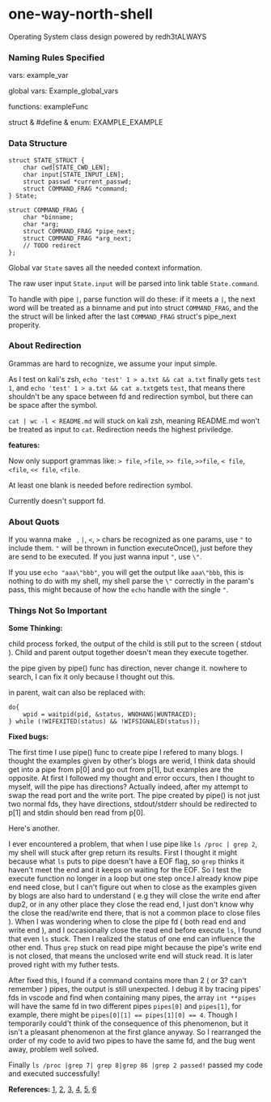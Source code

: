 # one-way-north-shell
Operating System class design powered by redh3tALWAYS

### Naming Rules Specified
vars: example_var

global vars: Example_global_vars

functions: exampleFunc

struct & #define & enum: EXAMPLE_EXAMPLE

### Data Structure
```
struct STATE_STRUCT {
    char cwd[STATE_CWD_LEN];
    char input[STATE_INPUT_LEN];
    struct passwd *current_passwd;
    struct COMMAND_FRAG *command;
} State;

struct COMMAND_FRAG {
    char *binname;
    char *arg;
    struct COMMAND_FRAG *pipe_next;
    struct COMMAND_FRAG *arg_next;
    // TODO redirect
};

```

Global var `State` saves all the needed context information.

The raw user input `State.input` will be parsed into link table `State.command`.

To handle with pipe `|`, parse function will do these: if it meets a `|`, the next word will be treated as a binname and put into struct `COMMAND_FRAG`, and the the struct will be linked after the last `COMMAND_FRAG` struct's pipe_next properity.


### About Redirection
Grammas are hard to recognize, we assume your input simple.

As I test on kali's zsh, `echo 'test' 1 > a.txt && cat a.txt` finally gets `test 1`, and `echo 'test' 1 > a.txt && cat a.txt`gets `test`, that means there shouldn't be any space between fd and redirection symbol, but there can be space after the symbol.

`cat | wc -l < README.md` will stuck on kali zsh, meaning README.md won't be treated as input to `cat`. Redirection needs the highest priviledge.

**features:**

Now only support grammas like: `> file`, `>file`, `>> file`, `>>file`, `< file`, `<file`, `<< file`, `<file`.

At least one blank is needed before redirection symbol.

Currently doesn't support fd.


### About Quots
If you wanna make ` `, `|`, `<`, `>` chars be recognized as one params, use `"` to include them. `"` will be thrown in function executeOnce(), just before they are send to be executed. If you just wanna input `"`, use `\"`.

If you use `echo "aaa\"bbb"`, you will get the output like `aaa\"bbb`, this is nothing to do with my shell, my shell parse the `\"` correctly in the param's pass, this might because of how the `echo` handle with the single `"`.

### Things Not So Important

**Some Thinking:**

child process forked, the output of the child is still put to the screen ( stdout ). Child and parent output together doesn't mean they execute together.

the pipe given by pipe() func has direction, never change it. nowhere to search, I can fix it only because I thought out this.

in parent, wait can also be replaced with:
```
do{
    wpid = waitpid(pid, &status, WNOHANG|WUNTRACED);
} while (!WIFEXITED(status) && !WIFSIGNALED(status));
```

**Fixed bugs:**

The first time I use pipe() func to create pipe I refered to many blogs. I thought the examples given by other's blogs are werid, I think data should get into a pipe from p[0] and go out from p[1], but examples are the opposite. At first I followed my thought and error occurs, then I thought to myself, will the pipe has directions? Actually indeed, after my attempt to swap the read port and the write port. The pipe created by pipe() is not just two normal fds, they have directions, stdout/stderr should be redirected to p[1] and stdin should ben read from p[0].

Here's another.

I ever encountered a problem, that when I use pipe like `ls /proc | grep 2`, my shell will stuck after grep return its results. First I thought it might because what `ls` puts to pipe doesn't have a EOF flag, so `grep` thinks it haven't meet the end and it keeps on waiting for the EOF. So I test the execute function no longer in a loop but one step once.I already know pipe end need close, but I can't figure out when to close as the examples given by blogs are also hard to understand ( e.g they will close the write end after dup2, or in any other place they close the read end, I just don't know why the close the read/write end there, that is not a common place to close files ). When I was wondering when to close the pipe fd ( both read end and write end ), and I occasionally close the read end before execute `ls`, I found that even `ls` stuck. Then I realized the status of one end can influence the other end. Thus `grep` stuck on read pipe might because the pipe's write end is not closed, that means the unclosed write end will stuck read. It is later proved right with my futher tests. 

After fixed this, I found if a command contains more than 2 ( or 3? can't remember ) pipes, the output is still unexpected. I debug it by tracing pipes' fds in vscode and find when containing many pipes, the array `int **pipes` will have the same fd in two different pipes `pipes[0]` and `pipes[1]`, for example, there might be `pipes[0][1] == pipes[1][0] == 4`. Though I temporarily could't think of the consequence of this phenomenon, but it isn't a pleasant phenomenon at the first glance anyway. So I rearranged the order of my code to avid two pipes to have the same fd, and the bug went away, problem well solved.

Finally `ls /proc |grep 7| grep 8|grep 86 |grep 2 passed!` passed my code and executed successfully!

**References:**
[1](https://bmoos.github.io/2020/01/22/%E5%9C%A8Linux%E7%8E%AF%E5%A2%83%E4%B8%8B%E7%94%A8c%E5%AE%9E%E7%8E%B0%E7%AE%80%E6%98%93shell%E7%A8%8B%E5%BA%8F/), [2](https://drustz.com/posts/2015/09/27/step-by-step-shell1/), [3](https://mbinary.xyz/simple-shell.html), [4](https://developer.aliyun.com/article/990596), [5](https://www.cnblogs.com/mickole/p/3187409.html), [6](https://zhuanlan.zhihu.com/p/360923356)
